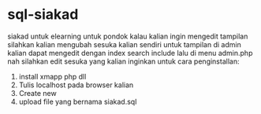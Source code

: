 # sql-siakad
siakad untuk elearning untuk pondok
kalau kalian ingin mengedit tampilan silahkan kalian mengubah sesuka kalian sendiri
untuk tampilan di admin kalian dapat mengedit dengan index search include lalu di menu admin.php
nah silahkan edit sesuka yang kalian inginkan
untuk cara penginstallan:
1. install xmapp php dll
2. Tulis localhost pada browser kalian
3. Create new
4. upload file yang bernama siakad.sql
